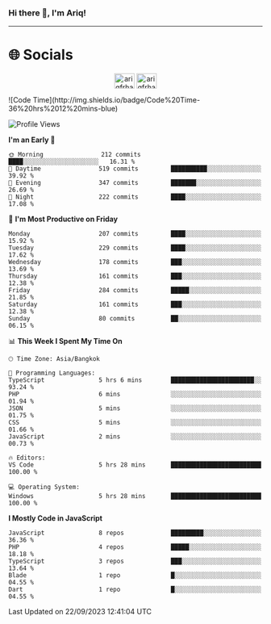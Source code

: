 ### Hi there 👋, I'm Ariq!
<hr>
<h1 align="">🌐 Socials</h1>
<p align="center">
<a href="https://www.linkedin.com/in/ariqfarhan/" target="blank"><img align="center" src="https://raw.githubusercontent.com/rahuldkjain/github-profile-readme-generator/master/src/images/icons/Social/linked-in-alt.svg" alt="ariqfrhan" height="30" width="40" /></a>
<a href="https://instagram.com/ariqfrhan" target="blank"><img align="center" src="https://raw.githubusercontent.com/rahuldkjain/github-profile-readme-generator/master/src/images/icons/Social/instagram.svg" alt="ariqfrhan" height="30" width="40" /></a>
</p>
<!--START_SECTION:waka-->
![Code Time](http://img.shields.io/badge/Code%20Time-36%20hrs%2012%20mins-blue)

![Profile Views](http://img.shields.io/badge/Profile%20Views-0-blue)

**I'm an Early 🐤** 

```text
🌞 Morning                212 commits         ████░░░░░░░░░░░░░░░░░░░░░   16.31 % 
🌆 Daytime                519 commits         ██████████░░░░░░░░░░░░░░░   39.92 % 
🌃 Evening                347 commits         ███████░░░░░░░░░░░░░░░░░░   26.69 % 
🌙 Night                  222 commits         ████░░░░░░░░░░░░░░░░░░░░░   17.08 % 
```
📅 **I'm Most Productive on Friday** 

```text
Monday                   207 commits         ████░░░░░░░░░░░░░░░░░░░░░   15.92 % 
Tuesday                  229 commits         ████░░░░░░░░░░░░░░░░░░░░░   17.62 % 
Wednesday                178 commits         ███░░░░░░░░░░░░░░░░░░░░░░   13.69 % 
Thursday                 161 commits         ███░░░░░░░░░░░░░░░░░░░░░░   12.38 % 
Friday                   284 commits         █████░░░░░░░░░░░░░░░░░░░░   21.85 % 
Saturday                 161 commits         ███░░░░░░░░░░░░░░░░░░░░░░   12.38 % 
Sunday                   80 commits          ██░░░░░░░░░░░░░░░░░░░░░░░   06.15 % 
```


📊 **This Week I Spent My Time On** 

```text
🕑︎ Time Zone: Asia/Bangkok

💬 Programming Languages: 
TypeScript               5 hrs 6 mins        ███████████████████████░░   93.24 % 
PHP                      6 mins              ░░░░░░░░░░░░░░░░░░░░░░░░░   01.94 % 
JSON                     5 mins              ░░░░░░░░░░░░░░░░░░░░░░░░░   01.75 % 
CSS                      5 mins              ░░░░░░░░░░░░░░░░░░░░░░░░░   01.66 % 
JavaScript               2 mins              ░░░░░░░░░░░░░░░░░░░░░░░░░   00.73 % 

🔥 Editors: 
VS Code                  5 hrs 28 mins       █████████████████████████   100.00 % 

💻 Operating System: 
Windows                  5 hrs 28 mins       █████████████████████████   100.00 % 
```

**I Mostly Code in JavaScript** 

```text
JavaScript               8 repos             █████████░░░░░░░░░░░░░░░░   36.36 % 
PHP                      4 repos             █████░░░░░░░░░░░░░░░░░░░░   18.18 % 
TypeScript               3 repos             ███░░░░░░░░░░░░░░░░░░░░░░   13.64 % 
Blade                    1 repo              █░░░░░░░░░░░░░░░░░░░░░░░░   04.55 % 
Dart                     1 repo              █░░░░░░░░░░░░░░░░░░░░░░░░   04.55 % 
```




 Last Updated on 22/09/2023 12:41:04 UTC
<!--END_SECTION:waka-->
